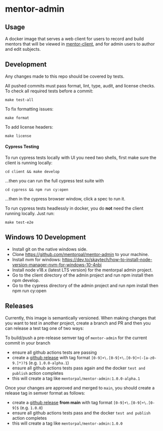 mentor-admin
==================

Usage
-----

A docker image that serves a web client for users to record and build mentors that will be viewed in [mentor-client](https://github.com/mentorpal/mentor-client), and for admin users to author and edit subjects.

Development
-----------

Any changes made to this repo should be covered by tests.

All pushed commits must pass format, lint, type, audit, and license checks. To check all required tests before a commit:

```
make test-all
```

To fix formatting issues:

```
make format
```

To add license headers:

```
make license
```

#### Cypress Testing

To run cypress tests locally with UI you need two shells, first make sure the client is running locally:

```
cd client && make develop
```

...then you can run the full cypress test suite with

```
cd cypress && npm run cy:open
```

...then in the cypress browser window, click a spec to run it.

To run cypress tests headlessly in docker, you do **not** need the client running locally. Just run:

```
make test-e2e
```

## Windows 10 Development

- Install git on the native windows side.
- Clone https://github.com/mentorpal/mentor-admin to your machine.
- Install nvm for windows: https://dev.to/skaytech/how-to-install-node-version-manager-nvm-for-windows-10-4nbi
- Install node v18.x (latest LTS version) for the mentorpal admin project.
- Go to the client directory of the admin project and run npm install then npm develop.
- Go to the cypress directory of the admin project and run npm install then npm run cy:open

Releases
--------

Currently, this image is semantically versioned. When making changes that you want to test in another project, create a branch and PR and then you can release a test tag one of two ways:

To build/push a pre-release semver tag of `mentor-admin` for the current commit in your branch

- ensure all github actions tests are passing
- create a [github release](https://github.com/ICTLearningSciences/mentor-admin/releases/new) with tag format `[0-9]+\.[0-9]+\.[0-9]+(-[a-z0-9.]*)?$` (e.g. `1.0.0-alpha.1`)
- ensure all github actions tests pass again and the docker `test and publish` action completes
- this will create a tag like `mentorpal/mentor-admin:1.0.0-alpha.1`

Once your changes are approved and merged to `main`, you should create a release tag in semver format as follows:

- create a [github release](https://github.com/ICTLearningSciences/mentor-admin/releases/new) **from main** with tag format `[0-9]+\.[0-9]+\.[0-9]$` (e.g. `1.0.0`)
- ensure all github actions tests pass and the docker `test and publish` action completes
- this will create a tag like `mentorpal/mentor-admin:1.0.0`
